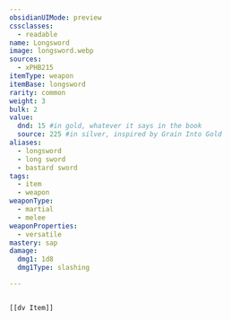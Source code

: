 ```yaml
---
obsidianUIMode: preview
cssclasses:
  - readable
name: Longsword
image: longsword.webp
sources:
  - xPHB215
itemType: weapon
itemBase: longsword
rarity: common
weight: 3
bulk: 2
value:
  dnd: 15 #in gold, whatever it says in the book
  source: 225 #in silver, inspired by Grain Into Gold
aliases:
  - longsword
  - long sword
  - bastard sword
tags:
  - item
  - weapon
weaponType:
  - martial
  - melee
weaponProperties:
  - versatile
mastery: sap
damage:
  dmg1: 1d8
  dmg1Type: slashing

---
```


```meta-bind-embed

[[dv Item]]

```